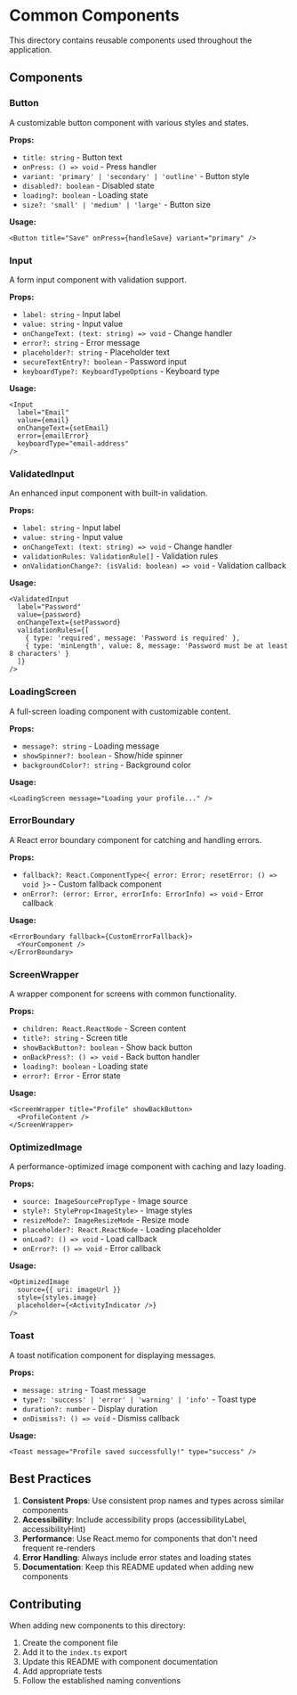 # Common Components

This directory contains reusable components used throughout the application.

## Components

### Button
A customizable button component with various styles and states.

**Props:**
- `title: string` - Button text
- `onPress: () => void` - Press handler
- `variant: 'primary' | 'secondary' | 'outline'` - Button style
- `disabled?: boolean` - Disabled state
- `loading?: boolean` - Loading state
- `size?: 'small' | 'medium' | 'large'` - Button size

**Usage:**
```tsx
<Button title="Save" onPress={handleSave} variant="primary" />
```

### Input
A form input component with validation support.

**Props:**
- `label: string` - Input label
- `value: string` - Input value
- `onChangeText: (text: string) => void` - Change handler
- `error?: string` - Error message
- `placeholder?: string` - Placeholder text
- `secureTextEntry?: boolean` - Password input
- `keyboardType?: KeyboardTypeOptions` - Keyboard type

**Usage:**
```tsx
<Input 
  label="Email" 
  value={email} 
  onChangeText={setEmail}
  error={emailError}
  keyboardType="email-address"
/>
```

### ValidatedInput
An enhanced input component with built-in validation.

**Props:**
- `label: string` - Input label
- `value: string` - Input value
- `onChangeText: (text: string) => void` - Change handler
- `validationRules: ValidationRule[]` - Validation rules
- `onValidationChange?: (isValid: boolean) => void` - Validation callback

**Usage:**
```tsx
<ValidatedInput
  label="Password"
  value={password}
  onChangeText={setPassword}
  validationRules={[
    { type: 'required', message: 'Password is required' },
    { type: 'minLength', value: 8, message: 'Password must be at least 8 characters' }
  ]}
/>
```

### LoadingScreen
A full-screen loading component with customizable content.

**Props:**
- `message?: string` - Loading message
- `showSpinner?: boolean` - Show/hide spinner
- `backgroundColor?: string` - Background color

**Usage:**
```tsx
<LoadingScreen message="Loading your profile..." />
```

### ErrorBoundary
A React error boundary component for catching and handling errors.

**Props:**
- `fallback?: React.ComponentType<{ error: Error; resetError: () => void }>` - Custom fallback component
- `onError?: (error: Error, errorInfo: ErrorInfo) => void` - Error callback

**Usage:**
```tsx
<ErrorBoundary fallback={CustomErrorFallback}>
  <YourComponent />
</ErrorBoundary>
```

### ScreenWrapper
A wrapper component for screens with common functionality.

**Props:**
- `children: React.ReactNode` - Screen content
- `title?: string` - Screen title
- `showBackButton?: boolean` - Show back button
- `onBackPress?: () => void` - Back button handler
- `loading?: boolean` - Loading state
- `error?: Error` - Error state

**Usage:**
```tsx
<ScreenWrapper title="Profile" showBackButton>
  <ProfileContent />
</ScreenWrapper>
```

### OptimizedImage
A performance-optimized image component with caching and lazy loading.

**Props:**
- `source: ImageSourcePropType` - Image source
- `style?: StyleProp<ImageStyle>` - Image styles
- `resizeMode?: ImageResizeMode` - Resize mode
- `placeholder?: React.ReactNode` - Loading placeholder
- `onLoad?: () => void` - Load callback
- `onError?: () => void` - Error callback

**Usage:**
```tsx
<OptimizedImage
  source={{ uri: imageUrl }}
  style={styles.image}
  placeholder={<ActivityIndicator />}
/>
```

### Toast
A toast notification component for displaying messages.

**Props:**
- `message: string` - Toast message
- `type?: 'success' | 'error' | 'warning' | 'info'` - Toast type
- `duration?: number` - Display duration
- `onDismiss?: () => void` - Dismiss callback

**Usage:**
```tsx
<Toast message="Profile saved successfully!" type="success" />
```

## Best Practices

1. **Consistent Props**: Use consistent prop names and types across similar components
2. **Accessibility**: Include accessibility props (accessibilityLabel, accessibilityHint)
3. **Performance**: Use React.memo for components that don't need frequent re-renders
4. **Error Handling**: Always include error states and loading states
5. **Documentation**: Keep this README updated when adding new components

## Contributing

When adding new components to this directory:

1. Create the component file
2. Add it to the `index.ts` export
3. Update this README with component documentation
4. Add appropriate tests
5. Follow the established naming conventions 